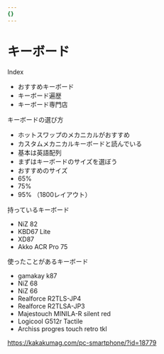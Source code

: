 ```yaml
---
{}
---
```

# キーボード

Index

- おすすめキーボード  
- キーボード遍歴  
- キーボード専門店  

キーボードの選び方

- ホットスワップのメカニカルがおすすめ  
- カスタムメカニカルキーボードと読んでいる  
- 基本は英語配列  
- まずはキーボードのサイズを選ぼう  
- おすすめのサイズ  
- 65%  
- 75%  
- 95% （1800レイアウト）  

持っているキーボード

- NiZ 82  
- KBD67 Lite  
- XD87  
- Akko ACR Pro 75  

使ったことがあるキーボード

- gamakay k87  
- NiZ 68  
- NiZ 66  
- Realforce R2TLS-JP4  
- Realforce R2TLSA-JP3  
- Majestouch MINILA-R silent red  
- Logicool G512r Tactile  
- Archiss progres touch retro tkl  

https://kakakumag.com/pc-smartphone/?id=18779